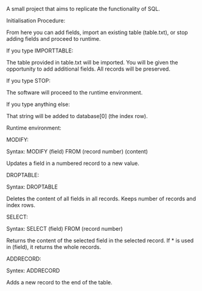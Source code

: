 A small project that aims to replicate the functionality of SQL.

Initialisation Procedure:

From here you can add fields, import an existing table (table.txt), or stop adding fields and proceed to runtime.

If you type IMPORTTABLE:

The table provided in table.txt will be imported. You will be given the opportunity to add additional fields. All records will be preserved.

If you type STOP:

The software will proceed to the runtime environment.

If you type anything else:

That string will be added to database[0] (the index row).

Runtime environment:

MODIFY:

Syntax: MODIFY (field) FROM (record number) (content)

Updates a field in a numbered record to a new value.

DROPTABLE:

Syntax: DROPTABLE

Deletes the content of all fields in all records. Keeps number of records and index rows.

SELECT:

Syntax: SELECT (field) FROM (record number)

Returns the content of the selected field in the selected record. If * is used in (field), it returns the whole records.

ADDRECORD:

Syntex: ADDRECORD

Adds a new record to the end of the table.
